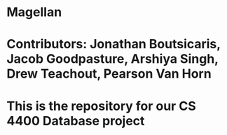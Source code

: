 # Magellan
# Contributors: Jonathan Boutsicaris, Jacob Goodpasture, Arshiya Singh, Drew Teachout, Pearson Van Horn
# This is the repository for our CS 4400 Database project
